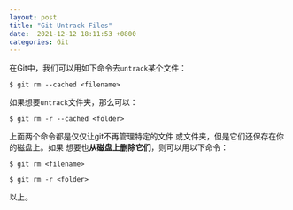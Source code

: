 ```yaml
---
layout: post
title: "Git Untrack Files"
date:  2021-12-12 18:11:53 +0800
categories: Git
---
```


在Git中，我们可以用如下命令去`untrack`某个文件：
```
$ git rm --cached <filename>
```

如果想要`untrack`文件夹，那么可以：
```
$ git rm -r --cached <folder>
```

上面两个命令都是仅仅让git不再管理特定的文件
或文件夹，但是它们还保存在你的磁盘上。如果
想要也**从磁盘上删除它们**，则可以用以下命令：
```
$ git rm <filename>

$ git rm -r <folder>
```

以上。
